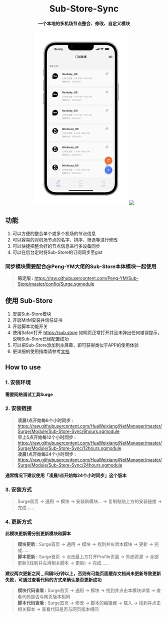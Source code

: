 <h1 align="center">Sub-Store-Sync</h1>

<h4 align="center">一个本地的多机场节点整合、修改、自定义模块</h4>

<p align="center">
  <img src="img/1.PNG" width="300"></img>
  <img src="img/2.PNG" width="300"></img>
</p>

## 功能
1. 可以方便的整合单个或多个机场的节点信息
2. 可以容易的对机场节点的名字、排序、筛选等进行修改
3. 可以快捷把整合好的节点信息进行多设备同步
4. 可以在后台定时将Sub-Store的订阅同步至gist

### 同步模块需要配合@Peng-YM大佬的Sub-Store本体模块一起使用
>**稳定版 :** https://raw.githubusercontent.com/Peng-YM/Sub-Store/master/config/Surge.sgmodule

## 使用 Sub-Store
1. 安装Sub-Store模块
2. 开启MitM安装并信任证书
3. 开启脚本功能开关
4. 使用Safari打开 https://sub.store 如网页正常打开并且未弹出任何错误提示，说明Sub-Store已经配置成功
5. 可以把Sub-Store添加到主屏幕，即可获得类似于APP的使用体验
6. 更详细的使用指南请参考[文档](https://www.notion.so/Sub-Store-6259586994d34c11a4ced5c406264b46)

## How to use
### 1. 安装环境
**需要网络调试工具Surge**

### 2. 安装链接
>**凌晨1点开始每6个小时同步 :** https://raw.githubusercontent.com/HuaWeixiang/NetManager/master/Surge/Module/Sub-Store-Sync/6hours.sgmodule<br>
>**早上5点开始每12个小时同步 :** https://raw.githubusercontent.com/HuaWeixiang/NetManager/master/Surge/Module/Sub-Store-Sync/12hours.sgmodule<br>
>**凌晨1点开始每24个小时同步 :** https://raw.githubusercontent.com/HuaWeixiang/NetManager/master/Surge/Module/Sub-Store-Sync/24hours.sgmodule

**通常情况下建议使用「凌晨1点开始每24个小时同步」这个版本**

### 3. 安装方式
>Surge首页 -> 通用 -> 模块 -> 安装新模块... -> 复制粘贴上方的安装链接 -> 完成......

### 4. 更新方式
**此模块更新需分别更新模块和脚本**
>**模块更新 :** Surge首页 -> 通用 -> 模块 -> 找到并左滑本模块 -> 更新 -> 完成......<br>
>**脚本更新 :** Surge首页 -> 点击最上方打开Profile页面 -> 外部资源 -> 全部更新|(找到并左滑相关脚本 -> 更新) -> 完成......

**建议两次更新之间 _ 间隔5分钟以上，否则有可能页面缓存文档尚未更新导致更新失败，可通过查看代码的方式来确认是否更新成功**
>**模块代码查看 :** Surge首页 -> 通用 -> 模块 -> 找到并点击本模块详情 -> 查看代码是否与网页版本相同<br>
>**脚本代码查看 :** Surge首页 -> 修改 -> 脚本的编辑器 -> 载入 -> 找到并点击相关脚本 -> 查看代码是否与网页版本相同
